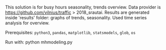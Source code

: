 This solution is for busy hours seasonality, trends overview. Data provider is https://github.com/vilnius/traffic > 2018_srautai. Results are generated inside 'results' folder: graphs of trends, seasonality. Used time series analysis for overview.

Prerequisites: `python3`, `pandas`, `matplotlib`, `statsmodels`, `glob`, `os`

Run with: python mhmodeling.py
